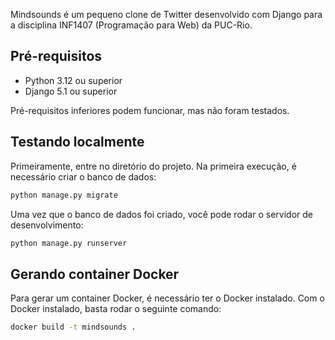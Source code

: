 Mindsounds é um pequeno clone de Twitter desenvolvido com Django para a disciplina INF1407 (Programação para Web) da PUC-Rio.

## Pré-requisitos

- Python 3.12 ou superior
- Django 5.1 ou superior

Pré-requisitos inferiores podem funcionar, mas não foram testados.

## Testando localmente

Primeiramente, entre no diretório do projeto. Na primeira execução, é necessário criar o banco de dados:

```bash
python manage.py migrate
```

Uma vez que o banco de dados foi criado, você pode rodar o servidor de desenvolvimento:

```bash
python manage.py runserver
```

## Gerando container Docker

Para gerar um container Docker, é necessário ter o Docker instalado. Com o Docker instalado, basta rodar o seguinte comando:

```bash
docker build -t mindsounds .
```
